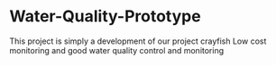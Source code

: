# Water-Quality-Prototype

This project is simply a development of our project crayfish
Low cost monitoring and good water quality control and monitoring
 
